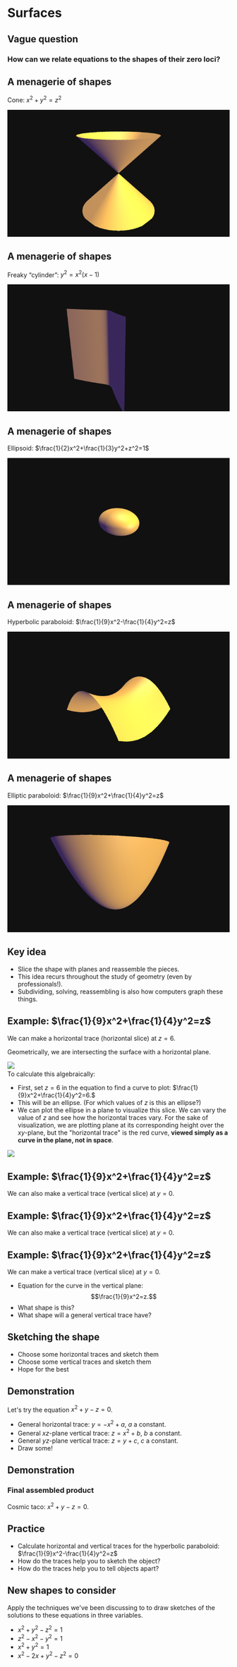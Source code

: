 Surfaces
========

Vague question
--------------

### How can we relate equations to the shapes of their zero loci?

A menagerie of shapes
---------------------

Cone: $x^2+y^2=z^2$
<div id="cone">
  <img src="media/lecture-6-cone.png"></img>
</div>
<script type="text/javascript">
//<![CDATA[
(function() {
  var scene = new MathScene("cone");
  var f = function (x, y, z){
    return x*x + y*y - z*z;
  }
  scene.camera.position.set(8, 8, 4);
  var surface = new MarchingCubesModel({func: f, resolution: 150, material: MathScene.UWMaterial.clone()});
  surface.embedInScene(scene);
  scene.render();
}());
//]]>
</script>


A menagerie of shapes
---------------------

Freaky “cylinder”: $y^2=x^2(x-1)$
<div id="cylinder">
  <img src="media/lecture-6-cylinder.png"></img>
</div>
<script type="text/javascript">
//<![CDATA[
(function() {
  var scene = new MathScene("cylinder");
  var f = function (x, y, z){
    return y*y - x*x*(x-1);
  }
  scene.camera.position.set(8, 8, 4);
  var surface = new MarchingCubesModel({func: f, resolution: 150, material: MathScene.UWMaterial.clone()});
  surface.embedInScene(scene);
  scene.render();
}());
//]]>
</script>



A menagerie of shapes
---------------------

Ellipsoid: $\frac{1}{2}x^2+\frac{1}{3}y^2+z^2=1$
<div id="ellipsoid">
  <img src="media/lecture-6-ellipsoid.png"></img>
</div>
<script type="text/javascript">
//<![CDATA[
(function () {
  var scene = new MathScene("ellipsoid");
  var f = function (x, y, z){
    return 1/2*x*x + 1/3 * y*y + z*z - 1;
  }
  scene.camera.position.set(8, 8, 4);
  var surface = new MarchingCubesModel({func: f, resolution: 150, material: MathScene.UWMaterial.clone()});
  surface.embedInScene(scene);
  scene.render();
}());
//]]>
</script>


A menagerie of shapes
---------------------

Hyperbolic paraboloid: $\frac{1}{9}x^2-\frac{1}{4}y^2=z$
<div id="hyp-par">
  <img src="media/lecture-6-hyp-par.png"></img>
</div>
<script type="text/javascript">
//<![CDATA[
(function () {
  var scene = new MathScene("hyp-par");
  var f = function (x, y, z){
    return 1/9 * x*x - 1/4 * y*y - z;
  }
  scene.camera.position.set(8, 8, 4);
  var surface = new MarchingCubesModel({func: f, resolution: 150, material: MathScene.UWMaterial.clone()});
  surface.embedInScene(scene);
  scene.render();
}());
//]]>
</script>


A menagerie of shapes
---------------------

Elliptic paraboloid: $\frac{1}{9}x^2+\frac{1}{4}y^2=z$
<div id="ell-par">
  <img src="media/lecture-6-ell-par.png"></img>
</div>
<script type="text/javascript">
//<![CDATA[
(function () {
  var scene = new MathScene("ell-par");
  var f = function (x, y, z){
    return 1/9 * x*x + 1/4 * y*y - z;
  }
  scene.camera.position.set(16, 16, 8);
  scene.cameraControls.target.set(0, 0, 6)
  var surface = new MarchingCubesModel({
    func: f,
    resolution: 150,
    xmin: -10,
    xmax: 10,
    ymin: -10,
    ymax: 10,
    zmin: 0,
    zmax: 10, material: MathScene.UWMaterial.clone()});
    surface.embedInScene(scene);
    scene.render();
  }());
//]]>
</script>


Key idea
--------

-   Slice the shape with planes and reassemble the pieces.
-   This idea recurs throughout the study of geometry (even by
    professionals!).
-   Subdividing, solving, reassembling is also how computers graph these
    things.

Example: $\frac{1}{9}x^2+\frac{1}{4}y^2=z$
------------------------------------------------

We can make a horizontal trace (horizontal slice) at $z=6$.

Geometrically, we are intersecting the surface with a horizontal plane.
<div id="horizontal-trace-1">
  <img src="lecture-6-horizontal-trace-1"></img>
</div>
<script type="text/javascript">
//<![CDATA[
(function () {
  var scene = new MathScene("horizontal-trace-1");
  var f = function (x, y, z){
    return 1/9 * x*x + 1/4 * y*y - z;
  }
  scene.camera.position.set(16, 16, 8);
  scene.cameraControls.target.set(0, 0, 6);
  var surface = new MarchingCubesModel({
    func: f,
    resolution: 150,
    xmin: -10,
    xmax: 10,
    ymin: -10,
    ymax: 10,
    zmin: 0,
    zmax: 10, material: MathScene.UWMaterial.clone()});
    surface.embedInScene(scene);
  var tracePlaneGeom = new THREE.PlaneGeometry(20, 20);
  var tracePlane = new THREE.Mesh(tracePlaneGeom, new THREE.MeshNormalMaterial({side: THREE.DoubleSide}));
  tracePlane.position.set(0, 0, 6);
  scene.scene.add(tracePlane);
  scene.render();
}());
//]]>
</script>
To calculate this algebraically:

- First, set $z=6$ in the equation to find a curve to plot: $\frac{1}{9}x^2+\frac{1}{4}y^2=6.$
- This will be an ellipse. (For which values of $z$ is this an ellipse?)
- We can plot the ellipse in a plane to visualize this slice. We can vary the value of $z$ and see how the horizontal traces vary. For the sake of visualization, we are plotting plane at its corresponding height over the $xy$-plane, but the "horizontal trace" is the red curve, **viewed simply as a curve in the plane, not in space**.

<div id="horizontal-trace-2">
  <img src="lecture-6-horizontal-trace-2"></img>
</div>
<script type="text/javascript">
//<![CDATA[
(function () {
  var scene = new MathScene("horizontal-trace-2");
  scene.camera.position.set(16, 16, 8);
  scene.cameraControls.target.set(0, 0, 6);

  var x = function (z){
    return function (t){
      return 3 * Math.sqrt(z) * Math.cos(2 * Math.PI * t);
    }
  }

  var y = function (z){
    return function (t){
      return 2 * Math.sqrt(z) * Math.sin(2 * Math.PI * t);
    }
  }

  var z = function (z) { 
    return function (t){
      return z; 
    }
  }

  var trace = new ParametricPathModel(
    x(6), y(6), z(6), [0, 1.01], 0, 100
  );

  trace.embedInScene(scene);

  trace.redraw = function (h) {
    trace.x = x(h);
    trace.y = y(h);
    trace.z = z(h)
    tracePlane.position.set(0, 0, h-0.01);
    scene.scene.remove(trace.path);
    trace.generate();
    trace.embedObjects();
    scene.render();
  }

  trace.level = 6;

  var levelControl = scene.gui.add(trace, "level", 0, 10).step(0.05);
  levelControl.onChange(function(value){
    trace.redraw(value);
  });

  var tracePlaneGeom = new THREE.PlaneGeometry(20, 20);
  var tracePlane = new THREE.Mesh(tracePlaneGeom, MathScene.UWMaterial.clone());
  tracePlane.position.set(0, 0, 6-0.1);
  scene.scene.add(tracePlane);
  scene.gui.open();
  scene.render();
}());
//]]>
</script>


Example: $\frac{1}{9}x^2+\frac{1}{4}y^2=z$
------------------------------------------------

We can also make a vertical trace (vertical slice) at $y=0$.

Example: $\frac{1}{9}x^2+\frac{1}{4}y^2=z$
------------------------------------------------

We can also make a vertical trace (vertical slice) at $y=0$.

Example: $\frac{1}{9}x^2+\frac{1}{4}y^2=z$
------------------------------------------------

We can make a vertical trace (vertical slice) at $y=0$.

-   Equation for the curve in the vertical plane:
    $$\frac{1}{9}x^2=z.$$
-   What shape is this?
-   What shape will a general vertical trace have?

Sketching the shape
-------------------

-   Choose some horizontal traces and sketch them
-   Choose some vertical traces and sketch them
-   Hope for the best

Demonstration
-------------

Let's try the equation $x^2+y-z=0$.

-   General horizontal trace: $y=-x^2+a$, $a$ a constant.
-   General $xz$-plane vertical trace: $z=x^2+b$, $b$ a constant.
-   General $yz$-plane vertical trace: $z=y+c$, $c$ a constant.
-   Draw some!

Demonstration
-------------

### Final assembled product

Cosmic taco: $x^2+y-z=0$.

Practice
--------

-   Calculate horizontal and vertical traces for the hyperbolic
    paraboloid: $\frac{1}{9}x^2-\frac{1}{4}y^2=z$
-   How do the traces help you to sketch the object?
-   How do the traces help you to tell objects apart?

New shapes to consider
----------------------

Apply the techniques we've been discussing to to draw sketches of the
solutions to these equations in three variables.

-   $x^2+y^2-z^2=1$
-   $z^2-x^2-y^2=1$
-   $x^2+y^2=1$
-   $x^2-2x+y^2-z^2=0$
